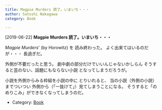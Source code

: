 ```yaml
---
title: Magpie Murders 読了。いまいち・・・
author: Satoshi Nakagawa
category: Book

---
```


[2019-06-22] **Magpie Murders 読了。いまいち・・・** 

 _Magpie Murders_' (by Horowitz) を
読み終わった。
よく出来てはいるのだが・・・
長過ぎだ。

 外側が不要だったと思う。
劇中劇の部分だけでいいんじゃないかしらん
そうすると芸のない、話題にもならない小説
となってしまうだろうが。

 小説を外側からみる枠組を小説の中に
とりいれると、
当の小説（外側の小説）までついつい
外側から（「一抜けて」）見てしまうことになる。
そうすると「のめりこみ」ができなくなってしまうのだ。

- Category: [Book](https://merapano.github.io/categories.html#Book)

